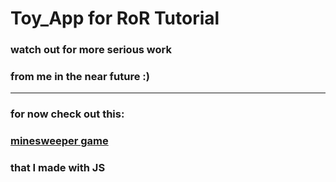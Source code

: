 # Toy_App for RoR Tutorial
### watch out for more serious work
### from me in the near future :)
----
### for now check out this:

### [minesweeper game](https://cwohern.github.io/minesweeper-game/)
### that I made with JS